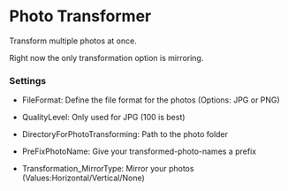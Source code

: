 # Photo Transformer
Transform multiple photos at once. 

Right now the only transformation option is mirroring.

### Settings

- FileFormat: Define the file format for the photos (Options: JPG or PNG)
- QualityLevel: Only used for JPG (100 is best)
- DirectoryForPhotoTransforming: Path to the photo folder
- PreFixPhotoName: Give your transformed-photo-names a prefix

- Transformation_MirrorType: Mirror your photos (Values:Horizontal/Vertical/None)
